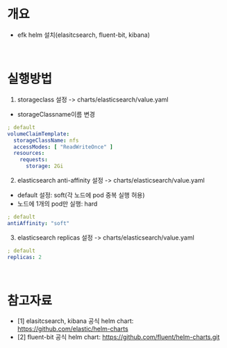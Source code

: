 # 개요
* efk helm 설치(elasitcsearch, fluent-bit, kibana)

<br>

# 실행방법
1. storageclass 설정 -> charts/elasticsearch/value.yaml
* storageClassname이름 변경
```yaml
; default
volumeClaimTemplate:
  storageClassName: nfs
  accessModes: [ "ReadWriteOnce" ]
  resources:
    requests:
      storage: 2Gi
```
2. elasticsearch anti-affinity 설정 -> charts/elasticsearch/value.yaml
* default 설정: soft(각 노드에 pod 중복 실행 허용)
* 노드에 1개의 pod만 실행: hard
```yaml
; default
antiAffinity: "soft"
```
3. elasticsearch replicas 설정 -> charts/elasticsearch/value.yaml
```yaml
; default
replicas: 2 
```

<br>

# 참고자료
* [1] elasitcsearch, kibana 공식 helm chart: https://github.com/elastic/helm-charts
* [2] fluent-bit 공식 helm chart: https://github.com/fluent/helm-charts.git